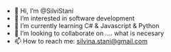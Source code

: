 - 👋 Hi, I’m @SilviStani
- 👀 I’m interested in software development
- 🌱 I’m currently learning C# & Javascript & Python
- 💞️ I’m looking to collaborate on .... what is necesary
- 📫 How to reach me: silvina.stani@gmail.com

<!---
SilviStani/SilviStani is a ✨ special ✨ repository because its `README.md` (this file) appears on your GitHub profile.
You can click the Preview link to take a look at your changes.
--->
